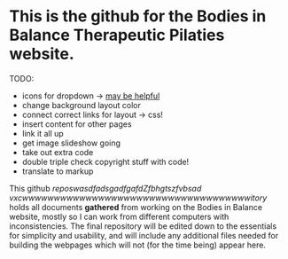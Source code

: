 # This is the github for the Bodies in Balance Therapeutic Pilaties website. 


TODO:
- icons for dropdown -> [may be helpful](https://webdesignerhut.com/pure-css-dropdown-menu-fontawesome-icons/)
- change background layout color
- connect correct links for layout -> css!
- insert content for other pages
- link it all up
- get image slideshow going
- take out extra code
- double triple check copyright stuff with code!
- translate to markup

This github _reposwasdfadsgadfgafdZfbhgtszfvbsad vxcwwwwwwwwwwwwwwwwwwwwwwwwwwwwwwwwwwwwitory_ holds all documents **gathered** from working on the Bodies in Balance website, mostly so I can work from different computers with inconsistencies. The final repository will be edited down to the essentials for simplicity and usability, and will include any additional files needed for building the webpages which will not (for the time being) appear here.
